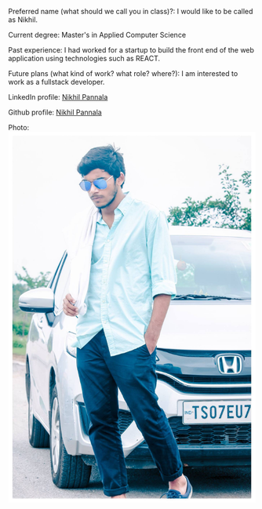Preferred name (what should we call you in class)?: I would like to be called as Nikhil.

Current degree: Master's in Applied Computer Science

Past experience: I had worked for a startup to build the front end of the web application using technologies such as REACT.

Future plans (what kind of work? what role? where?): I am interested to work as a fullstack developer.

LinkedIn profile: [Nikhil Pannala](https://www.linkedin.com/in/nikhil-reddy-pannala-a8aaba211/)

Github profile: [Nikhil Pannala](https://github.com/nikhilreddy012)

Photo: ![Photo](Nikhil_img.jpg)
